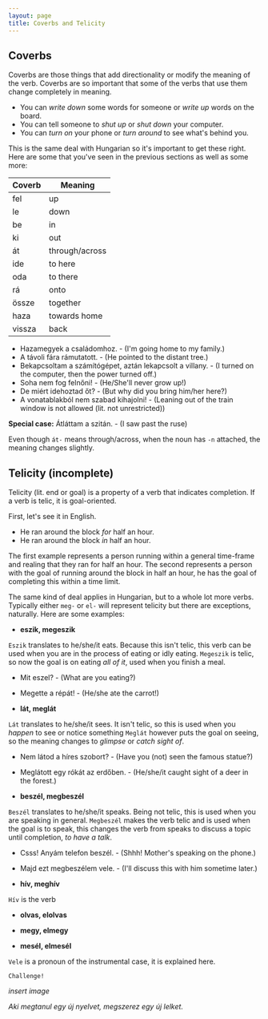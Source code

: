 ```yaml
---
layout: page
title: Coverbs and Telicity
---
```


## Coverbs

Coverbs are those things that add directionality or modify the meaning of the verb. Coverbs are so important that some of the verbs that use them change completely in meaning.

* You can *write down* some words for someone or *write up* words on the board.
* You can tell someone to *shut up* or *shut down* your computer.
* You can *turn on* your phone or *turn around* to see what's behind you.

This is the same deal with Hungarian so it's important to get these right. Here are some that you've seen in the previous sections as well as some more:

| Coverb | Meaning        |
|--------|----------------|
| fel    | up             |
| le     | down           |
| be     | in             |
| ki     | out            |
| át     | through/across |
| ide    | to here        |
| oda    | to there       |
| rá     | onto           |
| össze  | together       |
| haza   | towards home   |
| vissza | back           |

* Hazamegyek a családomhoz. - (I'm going home to my family.)
* A távoli fára rámutatott. - (He pointed to the distant tree.)
* Bekapcsoltam a számítógépet, aztán lekapcsolt a villany. - (I turned on the computer, then the power turned off.)
* Soha nem fog felnőni! - (He/She'll never grow up!)
* De miért idehoztad őt? - (But why did you bring him/her here?)
* A vonatablakból nem szabad kihajolni! - (Leaning out of the train window is not allowed (lit. not unrestricted))

**Special case:** Átláttam a szitán. - (I saw past the ruse)

Even though `át-` means through/across, when the noun has `-n` attached, the meaning changes slightly.

## Telicity (incomplete)

Telicity (lit. end or goal) is a property of a verb that indicates completion. If a verb is telic, it is goal-oriented.

First, let's see it in English.

* He ran around the block *for* half an hour.
* He ran around the block *in* half an hour.

The first example represents a person running within a general time-frame and realing that they ran for half an hour. The second represents a person with the goal of running around the block in half an hour, he has the goal of completing this within a time limit.

The same kind of deal applies in Hungarian, but to a whole lot more verbs. Typically either `meg-` or `el-` will represent telicity but there are exceptions, naturally. Here are some examples:

* **eszik, megeszik**

`Eszik` translates to he/she/it eats. Because this isn't telic, this verb can be used when you are in the process of eating or idly eating. `Megeszik` is telic, so now the goal is on eating *all of it*, used when you finish a meal.

* Mit eszel? - (What are you eating?)
* Megette a répát! - (He/she ate the carrot!)

* **lát, meglát**

`Lát` translates to he/she/it sees. It isn't telic, so this is used when you *happen* to see or notice something `Meglát` however puts the goal on seeing, so the meaning changes to *glimpse* or *catch sight of*.

* Nem látod a híres szobort? - (Have you (not) seen the famous statue?)
* Meglátott egy rókát az erdőben. - (He/she/it caught sight of a deer in the forest.)

* **beszél, megbeszél**

`Beszél` translates to he/she/it speaks. Being not telic, this is used when you are speaking in general. `Megbeszél` makes the verb telic and is used when the goal is to speak, this changes the verb from speaks to discuss a topic until completion, *to have a talk*.

* Csss! Anyám telefon beszél. - (Shhh! Mother's speaking on the phone.)
* Majd ezt megbeszélem vele. - (I'll discuss this with him sometime later.)

* **hív, meghív**

`Hív` is the verb 

* **olvas, elolvas**

* **megy, elmegy**

* **mesél, elmesél**

`Vele` is a pronoun of the instrumental case, it is explained here.

`Challenge!`

*insert image*

*Aki megtanul egy új nyelvet, megszerez egy új lelket.*
